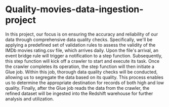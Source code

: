 # Quality-movies-data-ingestion-project

In this project, our focus is on ensuring the accuracy and reliability of our data through comprehensive data quality checks. Specifically, we'll be applying a predefined set of validation rules to assess the validity of the IMDb movies rating.csv file, which arrives daily. Upon the file's arrival, an event bridge rule will trigger a notification to a step function. Subsequently, this step function will kick off a crawler to start and execute its task. Once the crawler completes its operation, the step function will then initiate a Glue job. Within this job, thorough data quality checks will be conducted, allowing us to segregate the data based on its quality. This process enables us to determine the appropriate destination for records of both high and low quality. Finally, after the Glue job reads the data from the crawler, the refined dataset will be ingested into the Redshift warehouse for further analysis and utilization.
